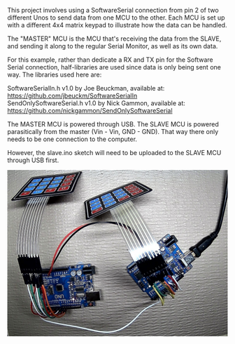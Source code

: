 This project involves using a SoftwareSerial connection from pin 2 of two different Unos to send data from one MCU to the other. Each MCU is set up with a different 4x4 matrix keypad to illustrate how the data can be handled.<p>

The "MASTER" MCU is the MCU that's receiving the data from the SLAVE, and sending it along to the regular Serial Monitor, as well as its own data.<p>
For this example, rather than dedicate a RX and TX pin for the Software Serial connection, half-libraries are used since data is only being sent one way. The libraries used here are:<p>
  SoftwareSerialIn.h v1.0 by Joe Beuckman, available at: https://github.com/jbeuckm/SoftwareSerialIn<br>
SendOnlySoftwareSerial.h v1.0 by Nick Gammon, available at: https://github.com/nickgammon/SendOnlySoftwareSerial<p>

The MASTER MCU is powered through USB. The SLAVE MCU is powered parasitically from the master (Vin - Vin, GND - GND). That way there only needs to be one connection to the computer.<p>

However, the slave.ino sketch will need to be uploaded to the SLAVE MCU through USB first.
  
  ![two keypads project](2Keypads.jpg)
